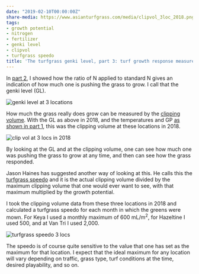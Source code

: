 ```yaml
---
date: "2019-02-10T00:00:00Z"
share-media: https://www.asianturfgrass.com/media/clipvol_3loc_2018.png
tags:
- growth potential
- nitrogen
- fertilizer
- genki level
- clipvol
- turfgrass speedo
title: 'The turfgrass genki level, part 3: turf growth response measured by clippings'
---
```


In [part 2](https://www.asianturfgrass.com/2019-02-03-the-turfgrass-genki-level-part2/), I showed how the ratio of N applied to standard N gives an indication of how much one is pushing the grass to grow. I call that the genki level (GL).

![genki level at 3 locations](/media/genki_level.png)

How much the grass really does grow can be measured by the [clipping volume](https://www.asianturfgrass.com/buckets/). With the GL as above in 2018, and the temperatures and GP [as shown in part 1](https://www.asianturfgrass.com/2019-02-03-the-turfgrass-genki-level-part1/), this was the clipping volume at these locations in 2018.

![clip vol at 3 locs in 2018](/media/clipvol_3loc_2018.png)

By looking at the GL and at the clipping volume, one can see how much one was pushing the grass to grow at any time, and then can see how the grass responded.

Jason Haines has suggested another way of looking at this. He calls this the [turfgrass speedo](https://www.turfhacker.com/2018/12/turfgrass-speedo.html) and it is the actual clipping volume divided by the maximum clipping volume that one would ever want to see, with that maximum multiplied by the growth potential. 

I took the clipping volume data from these three locations in 2018 and calculated a turfgrass speedo for each month in which the greens were mown. For Keya I used a monthly maximum of 600 mL/m<sup>2</sup>, for Hazeltine I used 500, and at Van Tri I used 2,000.

![turfgrass speedo 3 locs](/media/turfgrass_speedo_3locs.png)

The speedo is of course quite sensitive to the value that one has set as the maximum for that location. I expect that the ideal maximum for any location will vary depending on traffic, grass type, turf conditions at the time, desired playability, and so on. 
